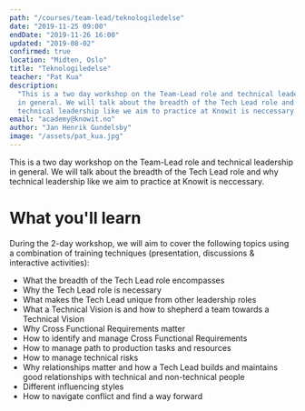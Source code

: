 ```yaml
---
path: "/courses/team-lead/teknologiledelse"
date: "2019-11-25 09:00"
endDate: "2019-11-26 16:00"
updated: "2019-08-02"
confirmed: true
location: "Midten, Oslo"
title: "Teknologiledelse"
teacher: "Pat Kua"
description:
  "This is a two day workshop on the Team-Lead role and technical leadership
  in general. We will talk about the breadth of the Tech Lead role and why
  technical leadership like we aim to practice at Knowit is neccessary."
email: "academy@knowit.no"
author: "Jan Henrik Gundelsby"
image: "/assets/pat_kua.jpg"
---
```


This is a two day workshop on the Team-Lead role and technical leadership in
general. We will talk about the breadth of the Tech Lead role and why
technical leadership like we aim to practice at Knowit is neccessary.

# What you'll learn

During the 2-day workshop, we will aim to cover the following topics using a
combination of training techniques (presentation, discussions & interactive
activities):

- What the breadth of the Tech Lead role encompasses
- Why the Tech Lead role is necessary
- What makes the Tech Lead unique from other leadership roles
- What a Technical Vision is and how to shepherd a team towards a Technical
  Vision
- Why Cross Functional Requirements matter
- How to identify and manage Cross Functional Requirements
- How to manage path to production tasks and resources
- How to manage technical risks
- Why relationships matter and how a Tech Lead builds and maintains good
  relationships with technical and non-technical people
- Different influencing styles
- How to navigate conflict and find a way forward
